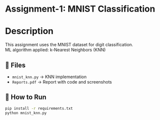 # Assignment-1: MNIST Classification

# Description
This assignment uses the MNIST dataset for digit classification.  
ML algorithm applied: k-Nearest Neighbors (KNN)


## 📂 Files
- `mnist_knn.py` → KNN implementation
- `Reports.pdf` → Report with code and screenshots

## 🚀 How to Run
```bash
pip install -r requirements.txt
python mnist_knn.py

